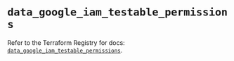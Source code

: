 # `data_google_iam_testable_permissions`

Refer to the Terraform Registry for docs: [`data_google_iam_testable_permissions`](https://registry.terraform.io/providers/drfaust92/google/4.16.4/docs/data-sources/iam_testable_permissions).
